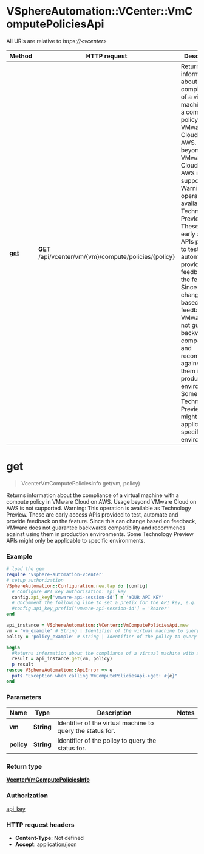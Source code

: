 # VSphereAutomation::VCenter::VmComputePoliciesApi

All URIs are relative to *https://&lt;vcenter&gt;*

Method | HTTP request | Description
------------- | ------------- | -------------
[**get**](VmComputePoliciesApi.md#get) | **GET** /api/vcenter/vm/{vm}/compute/policies/{policy} | Returns information about the compliance of a virtual machine with a compute policy in VMware Cloud on AWS. Usage beyond VMware Cloud on AWS is not supported. Warning: This operation is available as Technology Preview. These are early access APIs provided to test, automate and provide feedback on the feature. Since this can change based on feedback, VMware does not guarantee backwards compatibility and recommends against using them in production environments. Some Technology Preview APIs might only be applicable to specific environments.


# **get**
> VcenterVmComputePoliciesInfo get(vm, policy)

Returns information about the compliance of a virtual machine with a compute policy in VMware Cloud on AWS. Usage beyond VMware Cloud on AWS is not supported. Warning: This operation is available as Technology Preview. These are early access APIs provided to test, automate and provide feedback on the feature. Since this can change based on feedback, VMware does not guarantee backwards compatibility and recommends against using them in production environments. Some Technology Preview APIs might only be applicable to specific environments.

### Example
```ruby
# load the gem
require 'vsphere-automation-vcenter'
# setup authorization
VSphereAutomation::Configuration.new.tap do |config|
  # Configure API key authorization: api_key
  config.api_key['vmware-api-session-id'] = 'YOUR API KEY'
  # Uncomment the following line to set a prefix for the API key, e.g. 'Bearer' (defaults to nil)
  #config.api_key_prefix['vmware-api-session-id'] = 'Bearer'
end

api_instance = VSphereAutomation::VCenter::VmComputePoliciesApi.new
vm = 'vm_example' # String | Identifier of the virtual machine to query the status for.
policy = 'policy_example' # String | Identifier of the policy to query the status for.

begin
  #Returns information about the compliance of a virtual machine with a compute policy in VMware Cloud on AWS. Usage beyond VMware Cloud on AWS is not supported. Warning: This operation is available as Technology Preview. These are early access APIs provided to test, automate and provide feedback on the feature. Since this can change based on feedback, VMware does not guarantee backwards compatibility and recommends against using them in production environments. Some Technology Preview APIs might only be applicable to specific environments.
  result = api_instance.get(vm, policy)
  p result
rescue VSphereAutomation::ApiError => e
  puts "Exception when calling VmComputePoliciesApi->get: #{e}"
end
```

### Parameters

Name | Type | Description  | Notes
------------- | ------------- | ------------- | -------------
 **vm** | **String**| Identifier of the virtual machine to query the status for. | 
 **policy** | **String**| Identifier of the policy to query the status for. | 

### Return type

[**VcenterVmComputePoliciesInfo**](VcenterVmComputePoliciesInfo.md)

### Authorization

[api_key](../README.md#api_key)

### HTTP request headers

 - **Content-Type**: Not defined
 - **Accept**: application/json



